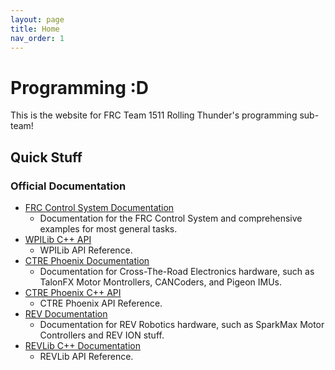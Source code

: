 ```yaml
---
layout: page
title: Home
nav_order: 1
---
```


# Programming :D

This is the website for FRC Team 1511 Rolling Thunder's programming sub-team!

## Quick Stuff
### Official Documentation
* [FRC Control System Documentation](http://docs.wpilib.org/)
  - Documentation for the FRC Control System and comprehensive examples for most general tasks.
* [WPILib C++ API](https://github.wpilib.org/allwpilib/docs/release/cpp/index.html)
  - WPILib API Reference.
* [CTRE Phoenix Documentation](https://docs.ctre-phoenix.com/en/latest/index.html)
  - Documentation for Cross-The-Road Electronics hardware, such as TalonFX Motor Montrollers, CANCoders, and Pigeon IMUs.
* [CTRE Phoenix C++ API](https://api.ctr-electronics.com/phoenix/release/cpp/index.html)
  - CTRE Phoenix API Reference.
* [REV Documentation](https://docs.revrobotics.com/docs/rev-ion)
  - Documentation for REV Robotics hardware, such as SparkMax Motor Controllers and REV ION stuff.
* [REVLib C++ Documentation](https://codedocs.revrobotics.com/cpp/index.html)
  - REVLib API Reference.